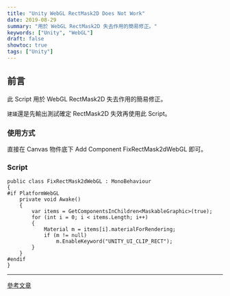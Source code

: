 ```yaml
---
title: "Unity WebGL RectMask2D Does Not Work"
date: 2019-08-29
summary: "用於 WebGL RectMask2D 失去作用的簡易修正。"
keywords: ["Unity", "WebGL"]
draft: false
showtoc: true
tags: ["Unity"]
---
```


## 前言

此 Script 用於 WebGL RectMask2D 失去作用的簡易修正。

`建議`還是先輸出測試確定 RectMask2D 失效再使用此 Script。

### 使用方式

直接在 Canvas 物件底下 Add Component FixRectMask2dWebGL 即可。

### Script

```CSharp
public class FixRectMask2dWebGL : MonoBehaviour
{
#if PlatformWebGL
    private void Awake()
    {
        var items = GetComponentsInChildren<MaskableGraphic>(true);
        for (int i = 0; i < items.Length; i++)
        {
            Material m = items[i].materialForRendering;
            if (m != null)
                m.EnableKeyword("UNITY_UI_CLIP_RECT");
        }
    }
#endif
}
```

---

[參考文章](https://forum.unity.com/threads/rectmask2d-does-not-work-when-canvas-render-mode-is-sceen-space-camera-or-world-space-2017-2-0f3.499966/#post-4484971)
